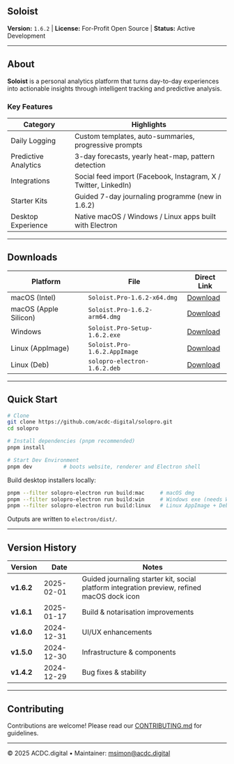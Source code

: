 ## Soloist

**Version:** `1.6.2` | **License:** For-Profit Open Source | **Status:** Active Development

---

## About

**Soloist** is a personal analytics platform that turns day-to-day experiences into actionable insights through intelligent tracking and predictive analysis.

### Key Features

| Category | Highlights |
|----------|------------|
| Daily Logging | Custom templates, auto-summaries, progressive prompts |
| Predictive Analytics | 3-day forecasts, yearly heat-map, pattern detection |
| Integrations | Social feed import (Facebook, Instagram, X / Twitter, LinkedIn) |
| Starter Kits | Guided 7-day journaling programme (new in 1.6.2) |
| Desktop Experience | Native macOS / Windows / Linux apps built with Electron |

---

## Downloads

| Platform | File | Direct Link |
|----------|------|-------------|
| macOS (Intel) | `Soloist.Pro-1.6.2-x64.dmg` | [Download](https://github.com/acdc-digital/solopro/releases/download/v1.6.2/Soloist.Pro-1.6.2-x64.dmg) |
| macOS (Apple Silicon) | `Soloist.Pro-1.6.2-arm64.dmg` | [Download](https://github.com/acdc-digital/solopro/releases/download/v1.6.2/Soloist.Pro-1.6.2-arm64.dmg) |
| Windows | `Soloist.Pro-Setup-1.6.2.exe` | [Download](https://github.com/acdc-digital/solopro/releases/download/v1.6.2/Soloist.Pro-Setup-1.6.2.exe) |
| Linux (AppImage) | `Soloist.Pro-1.6.2.AppImage` | [Download](https://github.com/acdc-digital/solopro/releases/download/v1.6.2/Soloist.Pro-1.6.2.AppImage) |
| Linux (Deb) | `solopro-electron-1.6.2.deb` | [Download](https://github.com/acdc-digital/solopro/releases/download/v1.6.2/solopro-electron-1.6.2.deb) |

---

## Quick Start

```bash
# Clone
git clone https://github.com/acdc-digital/solopro.git
cd solopro

# Install dependencies (pnpm recommended)
pnpm install

# Start Dev Environment
pnpm dev          # boots website, renderer and Electron shell
```

Build desktop installers locally:

```bash
pnpm --filter solopro-electron run build:mac     # macOS dmg
pnpm --filter solopro-electron run build:win     # Windows exe (needs Wine)
pnpm --filter solopro-electron run build:linux   # Linux AppImage + Deb (needs Docker)
```

Outputs are written to `electron/dist/`.

---

## Version History

| Version | Date | Notes |
|---------|------|-------|
| **v1.6.2** | 2025-02-01 | Guided journaling starter kit, social platform integration preview, refined macOS dock icon |
| **v1.6.1** | 2025-01-17 | Build & notarisation improvements |
| **v1.6.0** | 2024-12-31 | UI/UX enhancements |
| **v1.5.0** | 2024-12-30 | Infrastructure & components |
| **v1.4.2** | 2024-12-29 | Bug fixes & stability |

---

## Contributing

Contributions are welcome! Please read our [CONTRIBUTING.md](docs/CONTRIBUTING.md) for guidelines.

---

© 2025 ACDC.digital • Maintainer: msimon@acdc.digital